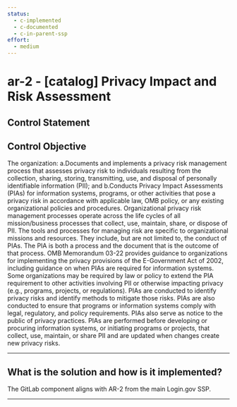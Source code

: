 ```yaml
---
status:
  - c-implemented
  - c-documented
  - c-in-parent-ssp
effort:
  - medium
---
```


# ar-2 - \[catalog\] Privacy Impact and Risk Assessment

## Control Statement

## Control Objective

The organization:    a.Documents and implements a privacy risk management process that assesses privacy risk to individuals resulting from the collection, sharing, storing, transmitting, use, and disposal of personally identifiable information (PII); and    b.Conducts Privacy Impact Assessments (PIAs) for information systems, programs, or other activities that pose a privacy risk in accordance with applicable law, OMB policy, or any existing organizational policies and procedures.    Organizational privacy risk management processes operate across the life cycles of all mission/business processes that collect, use, maintain, share, or dispose of PII. The tools and processes for managing risk are specific to organizational missions and resources. They include, but are not limited to, the conduct of PIAs. The PIA is both a process and the document  that is the outcome of that process. OMB Memorandum 03-22 provides guidance to organizations for implementing the privacy provisions of the E-Government Act of 2002, including guidance on when PIAs are required for information systems. Some organizations may be required by law or policy to extend the PIA requirement to other activities involving PII or otherwise impacting privacy (e.g., programs, projects, or regulations). PIAs are conducted to identify privacy risks and identify methods to mitigate those risks. PIAs are also conducted to ensure that programs or information systems comply with legal, regulatory, and policy requirements. PIAs also serve as notice to the public of privacy practices. PIAs are performed before developing or procuring information systems, or initiating programs or projects, that collect, use, maintain, or share PII and are updated when changes create new privacy risks.

______________________________________________________________________

## What is the solution and how is it implemented?

The GitLab component aligns with AR-2 from the main Login.gov SSP.

______________________________________________________________________
